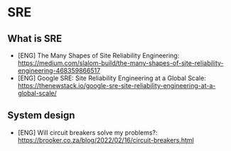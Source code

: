 # SRE
## What is SRE

* [ENG] The Many Shapes of Site Reliability Engineering: https://medium.com/slalom-build/the-many-shapes-of-site-reliability-engineering-468359866517
* [ENG] Google SRE: Site Reliability Engineering at a Global Scale: https://thenewstack.io/google-sre-site-reliability-engineering-at-a-global-scale/

## System design

* [ENG] Will circuit breakers solve my problems?: https://brooker.co.za/blog/2022/02/16/circuit-breakers.html
